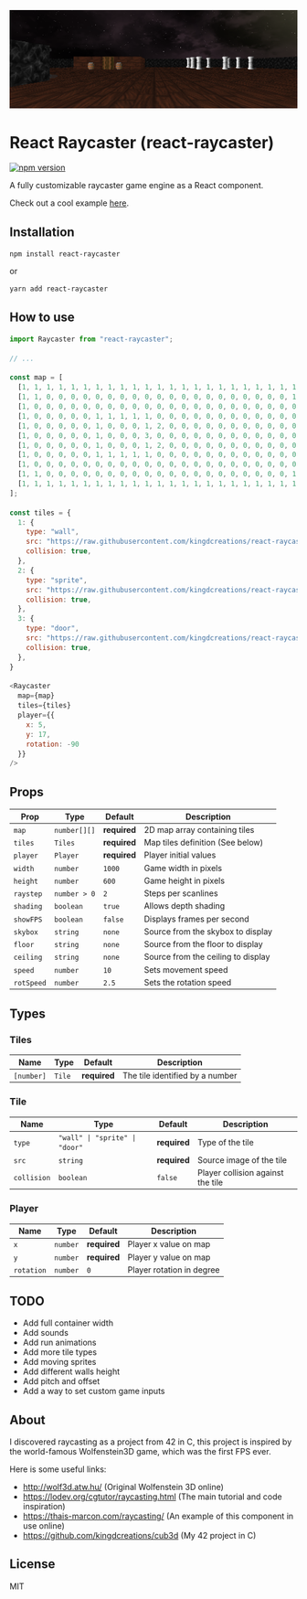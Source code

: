 [![banner](https://github.com/kingdcreations/react-raycaster/blob/main/docs/thumbnail.png?raw=true)](https://thais-marcon.com/raycasting)

# React Raycaster (react-raycaster)
[![npm version](https://badge.fury.io/js/react-raycaster.svg)](https://badge.fury.io/js/react-raycaster)

A fully customizable raycaster game engine as a React component.

Check out a cool example [here](https://thais-marcon.com/raycasting).

## Installation

```shell
npm install react-raycaster
```

or

```shell
yarn add react-raycaster
```

## How to use

```js
import Raycaster from "react-raycaster";

// ...

const map = [
  [1, 1, 1, 1, 1, 1, 1, 1, 1, 1, 1, 1, 1, 1, 1, 1, 1, 1, 1, 1, 1, 1, 1, 1],
  [1, 1, 0, 0, 0, 0, 0, 0, 0, 0, 0, 0, 0, 0, 0, 0, 0, 0, 0, 0, 0, 0, 1, 1],
  [1, 0, 0, 0, 0, 0, 0, 0, 0, 0, 0, 0, 0, 0, 0, 0, 0, 0, 0, 0, 0, 0, 0, 1],
  [1, 0, 0, 0, 0, 0, 1, 1, 1, 1, 1, 0, 0, 0, 0, 0, 0, 0, 0, 0, 0, 0, 0, 1],
  [1, 0, 0, 0, 0, 0, 1, 0, 0, 0, 1, 2, 0, 0, 0, 0, 0, 0, 0, 0, 0, 0, 0, 1],
  [1, 0, 0, 0, 0, 0, 1, 0, 0, 0, 3, 0, 0, 0, 0, 0, 0, 0, 0, 0, 0, 0, 0, 1],
  [1, 0, 0, 0, 0, 0, 1, 0, 0, 0, 1, 2, 0, 0, 0, 0, 0, 0, 0, 0, 0, 0, 0, 1],
  [1, 0, 0, 0, 0, 0, 1, 1, 1, 1, 1, 0, 0, 0, 0, 0, 0, 0, 0, 0, 0, 0, 0, 1],
  [1, 0, 0, 0, 0, 0, 0, 0, 0, 0, 0, 0, 0, 0, 0, 0, 0, 0, 0, 0, 0, 0, 0, 1],
  [1, 1, 0, 0, 0, 0, 0, 0, 0, 0, 0, 0, 0, 0, 0, 0, 0, 0, 0, 0, 0, 0, 1, 1],
  [1, 1, 1, 1, 1, 1, 1, 1, 1, 1, 1, 1, 1, 1, 1, 1, 1, 1, 1, 1, 1, 1, 1, 1]
];

const tiles = {
  1: {
    type: "wall",
    src: "https://raw.githubusercontent.com/kingdcreations/react-raycaster/main/example/src/assets/tex/oak_planks.png",
    collision: true,
  },
  2: {
    type: "sprite",
    src: "https://raw.githubusercontent.com/kingdcreations/react-raycaster/main/example/src/assets/tex/barrel.png",
    collision: true,
  },
  3: {
    type: "door",
    src: "https://raw.githubusercontent.com/kingdcreations/react-raycaster/main/example/src/assets/tex/wood.png",
    collision: true,
  },
}

<Raycaster
  map={map}
  tiles={tiles}
  player={{
    x: 5,
    y: 17,
    rotation: -90
  }}
/>
```

## Props

| Prop | Type | Default | Description |
|---|---|---|---|
| `map`| `number[][]` | **required** | 2D map array containing tiles |
| `tiles`| `Tiles` | **required** | Map tiles definition (See below) |
| `player`| `Player` | **required** | Player initial values |
| `width` | `number` | `1000` | Game width in pixels |
| `height` | `number` | `600` | Game height in pixels |
| `raystep` | `number > 0` | `2` | Steps per scanlines |
| `shading` | `boolean` | `true` | Allows depth shading |
| `showFPS` | `boolean` | `false` | Displays frames per second |
| `skybox` | `string` | `none` | Source from the skybox to display |
| `floor` | `string` | `none` | Source from the floor to display |
| `ceiling` | `string` | `none` | Source from the ceiling to display |
| `speed` | `number` | `10` | Sets movement speed |
| `rotSpeed` | `number` | `2.5` | Sets the rotation speed |

## Types

### Tiles

| Name | Type | Default | Description | 
|---|---|---|---|
| `[number]`| `Tile` | **required** | The tile identified by a number |

### Tile

| Name | Type | Default | Description |
|---|---|---|---|
| `type`| `"wall" \| "sprite" \| "door" ` | **required** | Type of the tile |
| `src`| `string` | **required** | Source image of the tile |
| `collision`| `boolean` | `false` | Player collision against the tile |

### Player

| Name | Type | Default | Description |
|---|---|---|---|
| `x`| `number` | **required** | Player x value on map |
| `y`| `number` | **required** | Player y value on map |
| `rotation`| `number` | `0` | Player rotation in degree |

## TODO

- Add full container width
- Add sounds
- Add run animations
- Add more tile types
- Add moving sprites
- Add different walls height
- Add pitch and offset
- Add a way to set custom game inputs

## About

I discovered raycasting as a project from 42 in C, this project is inspired by the world-famous Wolfenstein3D game, which was the first FPS ever.

Here is some useful links:

- http://wolf3d.atw.hu/ (Original Wolfenstein 3D online)
- https://lodev.org/cgtutor/raycasting.html (The main tutorial and code inspiration)
- https://thais-marcon.com/raycasting/ (An example of this component in use online)
- https://github.com/kingdcreations/cub3d (My 42 project in C)

## License

MIT